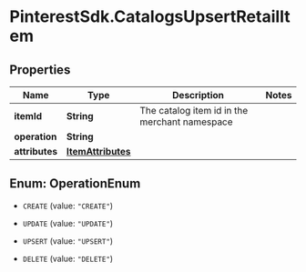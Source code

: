 # PinterestSdk.CatalogsUpsertRetailItem

## Properties

Name | Type | Description | Notes
------------ | ------------- | ------------- | -------------
**itemId** | **String** | The catalog item id in the merchant namespace | 
**operation** | **String** |  | 
**attributes** | [**ItemAttributes**](ItemAttributes.md) |  | 



## Enum: OperationEnum


* `CREATE` (value: `"CREATE"`)

* `UPDATE` (value: `"UPDATE"`)

* `UPSERT` (value: `"UPSERT"`)

* `DELETE` (value: `"DELETE"`)





